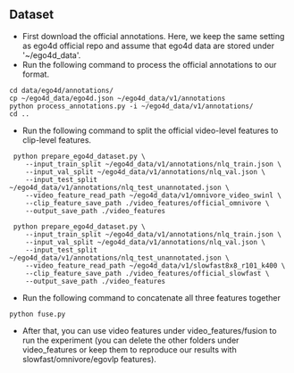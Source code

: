 ## Dataset 
* First download the official annotations. Here, we keep the same setting as ego4d official repo and assume that ego4d data are stored under '~/ego4d_data'.
* Run the following command to process the official annotations to our format.
```shell
cd data/ego4d/annotations/
cp ~/ego4d_data/ego4d.json ~/ego4d_data/v1/annotations
python process_annotations.py -i ~/ego4d_data/v1/annotations/
cd ..
```
* Run the following command to split the official video-level features to clip-level features.
```shell
 python prepare_ego4d_dataset.py \
    --input_train_split ~/ego4d_data/v1/annotations/nlq_train.json \
    --input_val_split ~/ego4d_data/v1/annotations/nlq_val.json \
    --input_test_split ~/ego4d_data/v1/annotations/nlq_test_unannotated.json \
    --video_feature_read_path ~/ego4d_data/v1/omnivore_video_swinl \
    --clip_feature_save_path ./video_features/official_omnivore \
    --output_save_path ./video_features
    
 python prepare_ego4d_dataset.py \
    --input_train_split ~/ego4d_data/v1/annotations/nlq_train.json \
    --input_val_split ~/ego4d_data/v1/annotations/nlq_val.json \
    --input_test_split ~/ego4d_data/v1/annotations/nlq_test_unannotated.json \
    --video_feature_read_path ~/ego4d_data/v1/slowfast8x8_r101_k400 \
    --clip_feature_save_path ./video_features/official_slowfast \
    --output_save_path ./video_features
```
* Run the following command to concatenate all three features together
```shell
python fuse.py
```
* After that, you can use video features under video_features/fusion to run the experiment (you can delete the other folders under video_features or keep them to reproduce our results with slowfast/omnivore/egovlp features).